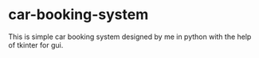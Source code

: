 # car-booking-system
This is simple car booking system designed by me in python with the help of tkinter for gui.




